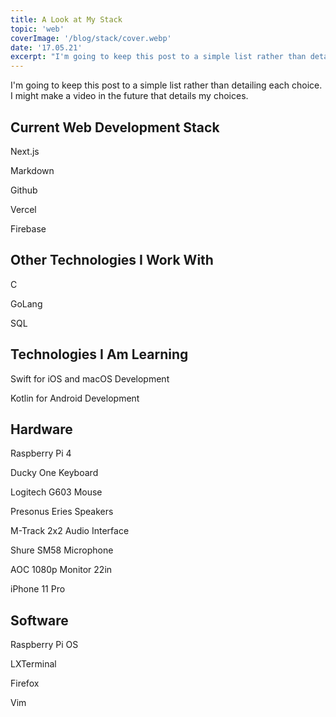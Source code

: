 ```yaml
---
title: A Look at My Stack
topic: 'web'
coverImage: '/blog/stack/cover.webp'
date: '17.05.21'
excerpt: "I'm going to keep this post to a simple list rather than detailing each choice. I might make a video in the future that details my choices."
---
```


I'm going to keep this post to a simple list rather than detailing each choice. I might make a video in the future that details my choices.

## Current Web Development Stack

Next.js

Markdown

Github

Vercel

Firebase

## Other Technologies I Work With

C

GoLang

SQL

## Technologies I Am Learning

Swift for iOS and macOS Development

Kotlin for Android Development

## Hardware

Raspberry Pi 4

Ducky One Keyboard

Logitech G603 Mouse

Presonus Eries Speakers

M-Track 2x2 Audio Interface

Shure SM58 Microphone

AOC 1080p Monitor 22in

iPhone 11 Pro

## Software

Raspberry Pi OS

LXTerminal

Firefox

Vim
